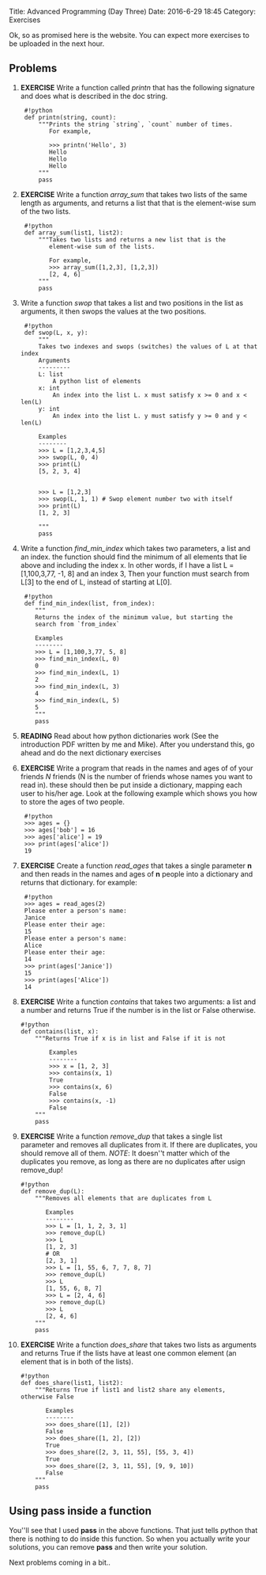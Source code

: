 Title: Advanced Programming (Day Three)
Date: 2016-6-29 18:45
Category: Exercises

Ok, so as promised here is the website. You can expect more 
exercises to be uploaded in the next hour.


Problems
--------
1. **EXERCISE** Write a function called *printn* that has the following signature
and does what is described in the doc string.

        #!python
        def printn(string, count):
            """Prints the string `string`, `count` number of times.
               For example,

               >>> printn('Hello', 3)
               Hello
               Hello
               Hello
            """
            pass

2. **EXERCISE** Write a function *array_sum* that takes two lists of the same length
   as arguments, and returns a list that that is the element-wise 
   sum of the two lists.

        #!python
        def array_sum(list1, list2):
            """Takes two lists and returns a new list that is the 
               element-wise sum of the lists.

               For example,
               >>> array_sum([1,2,3], [1,2,3])
               [2, 4, 6]
            """
            pass

3. Write a function *swop* that takes a list and two positions in the 
   list as arguments, it then swops the values at the two positions.

        #!python
        def swop(L, x, y):
            """
            Takes two indexes and swops (switches) the values of L at that index
            Arguments
            ---------
            L: list
                A python list of elements
            x: int
                An index into the list L. x must satisfy x >= 0 and x < len(L)
            y: int
                An index into the list L. y must satisfy y >= 0 and y < len(L)

            Examples
            --------
            >>> L = [1,2,3,4,5]
            >>> swop(L, 0, 4)
            >>> print(L)
            [5, 2, 3, 4]


            >>> L = [1,2,3]
            >>> swop(L, 1, 1) # Swop element number two with itself
            >>> print(L)
            [1, 2, 3]

            """
            pass

4. Write a function *find_min_index* which takes two parameters, a list and an index. the function
   should find the minimum of all elements that lie above and including the index x. In other words,
   if I have a list L = [1,100,3,77, -1, 8] and an index 3, Then your function must search from L[3] to
   the end of L, instead of starting at L[0].
        
        #!python
        def find_min_index(list, from_index):
           """
           Returns the index of the minimum value, but starting the 
           search from `from_index`
            
           Examples               
           --------
           >>> L = [1,100,3,77, 5, 8]      
           >>> find_min_index(L, 0)
           0
           >>> find_min_index(L, 1)
           2
           >>> find_min_index(L, 3)
           4
           >>> find_min_index(L, 5)
           5
           """
           pass

        

7. **READING** Read about how python dictionaries work (See the introduction PDF written by me and Mike).
   After you understand this, go ahead and do the next dictionary exercises

8. **EXERCISE** Write a program that reads in the names and ages of
of your friends *N* friends (N is the number of friends whose names you want
 to read in). these should then be put inside a dictionary, mapping each user
 to his/her age. Look at the following example which shows
 you how to store the ages of two people.

        #!python
        >>> ages = {}
        >>> ages['bob'] = 16
        >>> ages['alice'] = 19
        >>> print(ages['alice'])
        19

9. **EXERCISE** Create a function *read_ages* that takes a single parameter **n** and then reads in 
the names and ages of **n** people into a dictionary and returns that dictionary.
for example:
        
        #!python
        >>> ages = read_ages(2)
        Please enter a person's name: 
        Janice
        Please enter their age:
        15
        Please enter a person's name: 
        Alice
        Please enter their age:
        14
        >>> print(ages['Janice'])
        15
        >>> print(ages['Alice'])
        14

10. **EXERCISE** Write a function *contains* that takes two arguments: a list and a number and 
returns True if the number is in the list or False otherwise. 

        #!python
        def contains(list, x):
            """Returns True if x is in list and False if it is not
            
                Examples
                --------
                >>> x = [1, 2, 3]
                >>> contains(x, 1)
                True
                >>> contains(x, 6)
                False
                >>> contains(x, -1)
                False
            """
            pass

11. **EXERCISE** Write a function *remove_dup* that takes a single list parameter and 
removes all duplicates from it. If there are duplicates, you should remove all of them.
*NOTE*: It doesn''t matter which of the duplicates you remove, as long as there
are no duplicates after usign remove_dup!


        #!python
        def remove_dup(L):
            """Removes all elements that are duplicates from L
               
               Examples
               --------
               >>> L = [1, 1, 2, 3, 1]
               >>> remove_dup(L)
               >>> L
               [1, 2, 3]
               # OR
               [2, 3, 1]
               >>> L = [1, 55, 6, 7, 7, 8, 7]
               >>> remove_dup(L)
               >>> L
               [1, 55, 6, 8, 7]
               >>> L = [2, 4, 6]
               >>> remove_dup(L)
               >>> L
               [2, 4, 6]
            """
            pass

12. **EXERCISE** Write a function *does_share* that takes two lists as arguments and
    returns True if the lists have at least one common element (an element that is in
    both of the lists).

        #!python
        def does_share(list1, list2):
            """Returns True if list1 and list2 share any elements, otherwise False

               Examples
               --------
               >>> does_share([1], [2])
               False
               >>> does_share([1, 2], [2])
               True
               >>> does_share([2, 3, 11, 55], [55, 3, 4])
               True
               >>> does_share([2, 3, 11, 55], [9, 9, 10])
               False
            """
            pass






Using pass inside a function
-----
You''ll see that I used **pass** in the above functions.
That just tells python that there is nothing to do inside this function.
So when you actually write your solutions, you can remove **pass** and then
write your solution.


Next problems coming in a bit..



